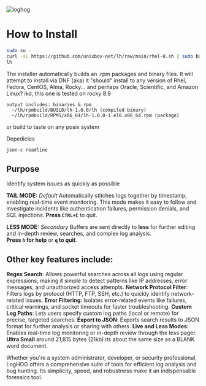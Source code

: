 ![loghog](https://github.com/unixbox-net/loghog/assets/104218206/351322c5-0962-427c-bb4c-2eb3ac3244c1)

# How to Install

  ```bash
  sudo su -
  curl -sL https://github.com/unixbox-net/lh/raw/main/rhel-8.sh | sudo bash
  lh
  ```
  
  The installer automatically builds an .rpm packages and binary files. It will attempt to install
  via DNF (aka) it "should" install to any version of Rhel, Fedora, CentOS, Alma, Rocky... 
  and perhaps Oracle, Scientific, and Amazon Linux? ikd, this one is tested on rocky 8.9

    output includes: binaries & rpm
      ~/lh/rpmbuild/BUILD/lh-1.0.0/lh (compiled binary)
      ~/lh/rpmbuild/RPMS/x86_64/lh-1.0.0-1.el8.x86_64.rpm (package)

  or build to taste on any posix system
  
  Depedicies
  ```bash
  json-c readline
  ```

## Purpose

Identify system issues as quickly as possible

**TAIL MODE:**  *Default*
Automatically stitches logs together by timestamp, enabling real-time event monitoring. This mode makes it 
easy to follow and investigate incidents like authentication failures, permission denials, and SQL 
injections. **Press `CTRL+C`** to quit.

**LESS MODE:**  *Secondary*
Buffers are sent directly to **less** for further editing and in-depth review, searches, and complex log analysis.  
**Press `h` for help** or **`q` to quit**.

## Other key features include:
  
**Regex Search**: Allows powerful searches across all logs using regular expressions, making it simple to detect patterns like IP addresses, error messages, and unauthorized access attempts.
**Network Protocol Filter**: Filters logs by protocol (HTTP, FTP, SSH, etc.) to quickly identify network-related issues.
**Error Filtering**: Isolates error-related events like failures, critical warnings, and socket timeouts for faster troubleshooting.
**Custom Log Paths**: Lets users specify custom log paths (local or remote) for precise, targeted searches.
**Export to JSON**: Exports search results to JSON format for further analysis or sharing with others.
**Live and Less Modes**: Enables real-time log monitoring or in-depth review through the less pager.
**Ultra Small** around 21,815 bytes (21kb) its about the same size as a BLANK word document.

Whether you're a system administrator, developer, or security professional, LogHOG offers a comprehensive suite of tools for efficient log analysis and bug hunting. Its simplicity, speed, and robustness make it an indispensable forensics tool.
